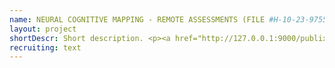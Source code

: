 ```yaml
---
name: NEURAL COGNITIVE MAPPING - REMOTE ASSESSMENTS (FILE #H-10-23-9755)
layout: project
shortDescr: Short description. <p><a href="http://127.0.0.1:9000/publix/CYx1xztG8tj?Battery=1001"><img src="EN.png" alt="English">Participate in English</a> </p><p><img src="FR.png" alt="French"><a href="http://127.0.0.1:9000/publix/CYx1xztG8tj?Battery=1001">Participate in French</a></p>
recruiting: text
---
```


